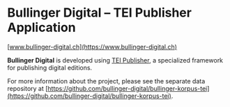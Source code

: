# Bullinger Digital – TEI Publisher Application

[www.bullinger-digital.ch](https://www.bullinger-digital.ch)

**Bullinger Digital** is developed using [TEI Publisher](https://teipublisher.com/index.html), a specialized framework for publishing digital editions.

For more information about the project, please see the separate data repository at 
[https://github.com/bullinger-digital/bullinger-korpus-tei](https://github.com/bullinger-digital/bullinger-korpus-tei).